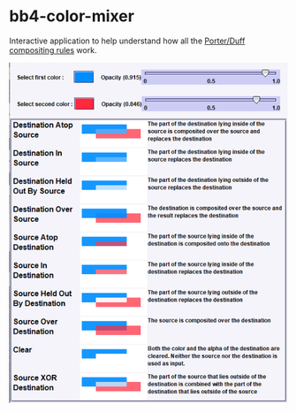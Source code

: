 # bb4-color-mixer
Interactive application to help understand how all the [Porter/Duff compositing rules](http://ssp.impulsetrain.com/porterduff.html) work.

![ColorMixer](images/colorMixer.png)
